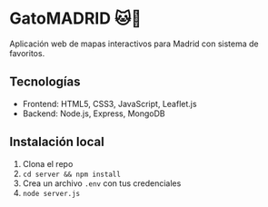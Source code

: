 # GatoMADRID 🐱📍

Aplicación web de mapas interactivos para Madrid con sistema de favoritos.


## Tecnologías
- Frontend: HTML5, CSS3, JavaScript, Leaflet.js
- Backend: Node.js, Express, MongoDB

## Instalación local
1. Clona el repo
2. `cd server && npm install`
3. Crea un archivo `.env` con tus credenciales
4. `node server.js`
